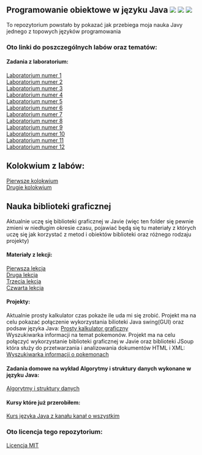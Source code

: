 ## Programowanie obiektowe w języku Java <img src="https://img.shields.io/github/license/Prawy126/Java"> <img src="https://img.shields.io/github/languages/code-size/Prawy126/Java"> <img src="https://img.shields.io/github/repo-size/Prawy126/Java">
To repozytorium powstało by pokazać jak przebiega moja nauka Javy jednego z topowych języków programowania
### Oto linki do poszczególnych labów oraz tematów:
#### Zadania z laboratorium:
<a href="https://github.com/Prawy126/Java/tree/main/Laby/lab1">Laboratorium numer 1</a><br>
<a href="https://github.com/Prawy126/Java/tree/main/Laby/lab2">Laboratorium numer 2</a><br>
<a href="https://github.com/Prawy126/Java/tree/main/Laby/Lab3">Laboratorium numer 3</a><br>
<a href="https://github.com/Prawy126/Java/tree/main/Laby/lab%204">Laboratorium numer 4</a><br>
<a href="https://github.com/Prawy126/Java/tree/main/Laby/lab%205">Laboratorium numer 5</a><br>
<a href="https://github.com/Prawy126/Java/tree/main/Laby/lab%206">Laboratorium numer 6</a><br>
<a href="https://github.com/Prawy126/Java/tree/main/Laby/lab7">Laboratorium numer 7</a><br>
<a href="https://github.com/Prawy126/Java/tree/main/Laby/lab%208">Laboratorium numer 8</a><br>
<a href="https://github.com/Prawy126/Java/tree/main/Laby/lab%209">Laboratorium numer 9</a><br>
<a href="https://github.com/Prawy126/Java/tree/main/Laby/lab%2010">Laboratorium numer 10</a><br>
<a href="https://github.com/Prawy126/Java/tree/main/Laby/lab%2011">Laboratorium numer 11</a><br>
<a href="https://github.com/Prawy126/Java/tree/main/Laby/lab%2012">Laboratorium numer 12</a><br>

## Kolokwium z labów:
<a href="https://github.com/Prawy126/Java/tree/main/Kolokwium/Kolokwium">Pierwsze kolokwium</a><br>
<a href="https://github.com/Prawy126/Java/tree/main/Kolokiwum/Kolokwium%202">Drugie kolokwium</a><br>

## Nauka biblioteki graficznej
Aktualnie uczę się biblioteki graficznej w Javie (więc ten folder się pewnie zmieni w niedługim okresie czasu, pojawiać będą się tu materiały z których uczę się jak korzystać z metod i obiektów biblioteki oraz różnego rodzaju projekty)<br>
#### Materiały z lekcji:
<a href="https://github.com/Prawy126/Java/tree/main/Biblioteka_graficzna/MojeOkienko">Pierwsza lekcja</a><br>
<a href="https://github.com/Prawy126/Java/tree/main/Biblioteka_graficzna/Lekcja2">Druga lekcja</a><br>
<a href="https://github.com/Prawy126/Java/tree/main/Biblioteka_graficzna/lekcja3">Trzecia lekcja</a><br>
<a href="https://github.com/Prawy126/Java/tree/main/Biblioteka_graficzna/lekcja4">Czwarta lekcja</a><br>
#### Projekty:
Aktualnie prosty kalkulator czas pokaże ile uda mi się zrobić. Projekt ma na celu pokazać połączenie wykorzystania 
bilioteki Java swing(GUI) oraz podsaw języka Java:
<a href="https://github.com/Prawy126/Java/tree/main/Biblioteka_graficzna/kalkulator">Prosty kalkulator graficzny</a><br>
Wyszukiwarka informacji na temat pokemonów. Projekt ma na celu połączyć wykorzystanie biblioteki graficznej w Javie oraz biblioteki JSoup która służy
do przetwarzania i analizowania dokumentów HTML i XML:
<a href="https://github.com/Prawy126/Java/tree/main/Biblioteka_graficzna/Pokemon">Wyszukiwarka informacji o pokemonach</a><br>

#### Zadania domowe na wykład Algorytmy i struktury danych wykonane w języku Java:
<a href="https://github.com/Prawy126/Java/tree/main/Algorytmy">Algorytmy i struktury danych</a><br>

#### Kursy które już przerobiłem:
<a href="https://github.com/Prawy126/Java/tree/main/Kurs_Kanal_O_Wszystkim">Kurs języka Java z kanału kanał o wszystkim</a><br>

### Oto licencja tego repozytorium:
<a href="https://github.com/Prawy126/Java/tree/main/LICENSE">Licencja MIT</a><br>
